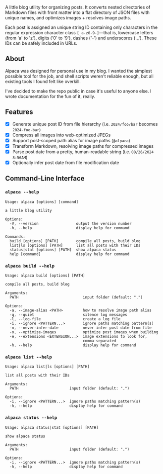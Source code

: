 A little blog utility for organizing posts. It converts nested directories of Markdown files with front matter into a flat directory of JSON files with unique names, and optimizes images + resolves image paths.

Each post is assigned an unique string ID containing only characters in the regular expression character class `[_a-z0-9-]`—that is, lowercase letters (from 'a' to 'z'), digits ('0' to '9'), dashes ('-') and underscores ('_'). These IDs can be safely included in URLs.

## About

Alpaca was designed for personal use in my blog. I wanted the simplest possible tool for the job, and shell scripts weren't reliable enough, but all existing tools I found felt like overkill. 

I've decided to make the repo public in case it's useful to anyone else. I wrote documentation for the fun of it, really.

## Features

- [x] Generate unique post ID from file hierarchy (i.e. `2024/foo/bar` becomes `2024-foo-bar`)
- [x] Compress all images into web-optimized JPEGs
- [x] Support post-scoped path alias for image paths (`@alpaca`)
- [x] Transform Markdown, resolving image paths for compressed images
- [x] Parse post date from a pretty, human-readable string (i.e. `08/26/2024 8:56AM`)
- [x] Optionally infer post date from file modification date

## Command-Line Interface

### `alpaca --help`
```
Usage: alpaca [options] [command]

a little blog utility

Options:
  -V, --version                 output the version number
  -h, --help                    display help for command

Commands:
  build [options] [PATH]        compile all posts, build blog
  list|ls [options] [PATH]      list all posts with their IDs
  status|stat [options] [PATH]  show alpaca status
  help [command]                display help for command
```

### `alpaca build --help`
```
Usage: alpaca build [options] [PATH]

compile all posts, build blog

Arguments:
  PATH                             input folder (default: ".")

Options:
  -a, --image-alias <PATH>         how to resolve image path alias
  -q, --quiet                      silence log messages
  -l, --log-file                   create a log file
  -i, --ignore <PATTERN...>        ignore paths matching pattern(s)
  -n, --never-infer-date           never infer post date from file
  -o, --optimize-images            optimize post images when building
  -e, --extensions <EXTENSION...>  image extensions to look for,
                                   comma-separated
  -h, --help                       display help for command
```

### `alpaca list --help`
```
Usage: alpaca list|ls [options] [PATH]

list all posts with their IDs

Arguments:
  PATH                       input folder (default: ".")

Options:
  -i, --ignore <PATTERN...>  ignore paths matching pattern(s)
  -h, --help                 display help for command
```

### `alpaca status --help`
```
Usage: alpaca status|stat [options] [PATH]

show alpaca status

Arguments:
  PATH                       input folder (default: ".")

Options:
  -i, --ignore <PATTERN...>  ignore paths matching pattern(s)
  -h, --help                 display help for command
```
